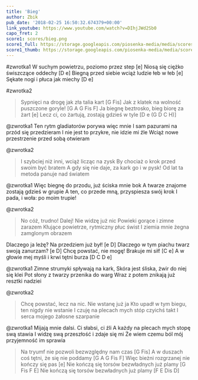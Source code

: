 ```yaml
---
title: 'Bieg'
author: Zbik
pub_date: '2018-02-25 16:50:32.674379+00:00'
link_youtube: https://www.youtube.com/watch?v=DIhjJWd2Sb0
capo_fret: 2
score1: scores/bieg.png
score1_full: https://storage.googleapis.com/piosenka-media/media/scores/bieg.png
score1_thumb: https://storage.googleapis.com/piosenka-media/media/scores/bieg.png.180x0_q85_upscale.png
---
```


#zwrotka1
W suchym powietrzu, poziomo przez step [e]
Niosą się ciężko świszczące oddechy [D e]
Biegną przed siebie wciąż ludzie łeb w łeb [e]
Sękate nogi i płuca jak miechy [D e]

#zwrotka2
>Sypnięci na drogę jak zła talia kart [G Fis]
>Jak z klatek na wolność puszczone goryle! [G A G Fis F]
>Ja biegnę beztrosko, bieg biorę za żart [e]
>Lecz ci, co żartują, zostają gdzieś w tyle [D e (G D C H)]

@zwrotka1
Ten rytm gladiatorów porywa więc mnie
I sam pazurami na przód się przedzieram
I nie jest to przykre, nie idzie mi źle
Wciąż nowe przestrzenie przed sobą otwieram

@zwrotka2
>I szybciej niż inni, wciąż licząc na zysk
>By chociaż o krok przed swoim być bratem
>A gdy się nie daje, za kark go i w pysk!
>Od lat ta metoda panuje nad światem

@zwrotka1
Więc biegnę do przodu, już ściska mnie bok
A twarze znajome zostają gdzieś w grupie
A ten, co przede mną, przyspiesza swój krok
I pada, i woła: po moim trupie!

@zwrotka2
>No cóż, trudno! Dalej! Nie widzę już nic
>Powieki gorące i zimne zarazem
>Kłujące powietrze, rytmiczny płuc świst
>I ziemia mnie żegna zamglonym obrazem

Dlaczego ja leżę? Na przedziem już był! [e D]
Dlaczego w tym piachu twarz swoją zanurzam? [e D]
Chcę powstać, nie mogę! Brakuje mi sił! [C e]
A w głowie mej myśli i krwi tętni burza [D C D e]

@zwrotka1
Zimne strumyki spływają na kark,
Skóra jest śliska, żwir do niej się klei
Pot słony z twarzy przenika do warg
Wraz z potem znikają już resztki nadziei

@zwrotka2
>Chcę powstać, lecz na nic. Nie wstanę już ja
>Kto upadł w tym biegu, ten nigdy nie wstanie
>I czuję na plecach mych stóp czyichś takt
>I serca mojego żałosne szarpanie

@zwrotka1
Mijają mnie dalsi. Ci słabsi, ci źli
A każdy na plecach mych stopę swą stawia
I widzę swą przeszłość i zdaje się mi
Że wiem czemu ból mój przyjemność im sprawia

>Na tryumf nie pozwoli bezwzględny nam czas [G Fis]
>A w duszach coś tętni, że się nie poddamy [G A G Fis F]
>Więc bieżni rozgrzanej nie kończy się pas [e]
>Nie kończą się torsów bezwładnych już plamy [G Fis F E]
>Nie kończą się torsów bezwładnych już plamy [F E Dis D]